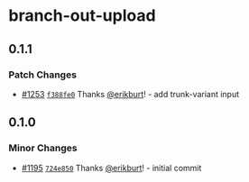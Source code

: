 # branch-out-upload

## 0.1.1

### Patch Changes

- [#1253](https://github.com/smartcontractkit/.github/pull/1253)
  [`f388fe0`](https://github.com/smartcontractkit/.github/commit/f388fe0172fc7f62afa88c5c2d4a32fcb36e8966)
  Thanks [@erikburt](https://github.com/erikburt)! - add trunk-variant input

## 0.1.0

### Minor Changes

- [#1195](https://github.com/smartcontractkit/.github/pull/1195)
  [`724e850`](https://github.com/smartcontractkit/.github/commit/724e850fc6584a19730b046314d84e5e8b22f779)
  Thanks [@erikburt](https://github.com/erikburt)! - initial commit
